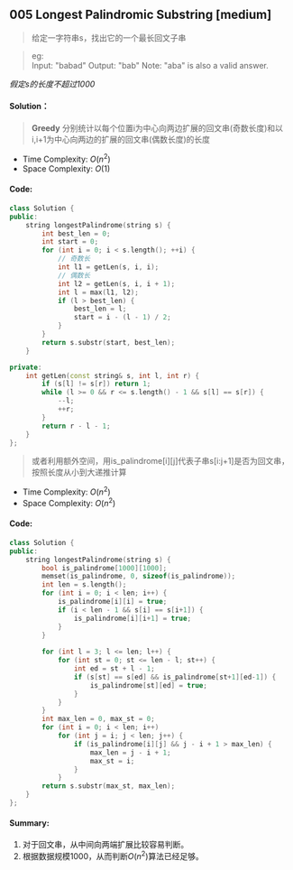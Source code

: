 ## 005 Longest Palindromic Substring [medium]

> 给定一字符串s，找出它的一个最长回文子串

> eg:  
  Input: "babad"
  Output: "bab"
  Note: "aba" is also a valid answer.

*假定s的长度不超过1000*

#### Solution：

> **Greedy**
> 分别统计以每个位置i为中心向两边扩展的回文串(奇数长度)和以i,i+1为中心向两边的扩展的回文串(偶数长度)的长度

* Time Complexity: $O(n^2)$
* Space Complexity: $O(1)$

#### Code:

```cpp
class Solution {
public:
    string longestPalindrome(string s) {
        int best_len = 0;
        int start = 0;
        for (int i = 0; i < s.length(); ++i) {
            // 奇数长
            int l1 = getLen(s, i, i);
            // 偶数长
            int l2 = getLen(s, i, i + 1);
            int l = max(l1, l2);
            if (l > best_len) {
                best_len = l;
                start = i - (l - 1) / 2;
            }
        }
        return s.substr(start, best_len);
    }

private:
    int getLen(const string& s, int l, int r) {
        if (s[l] != s[r]) return 1;
        while (l >= 0 && r <= s.length() - 1 && s[l] == s[r]) {
            --l;
            ++r;
        }
        return r - l - 1;
    }
};
```

> 或者利用额外空间，用is_palindrome[i][j]代表子串s[i:j+1]是否为回文串，按照长度从小到大递推计算

* Time Complexity: $O(n^2)$
* Space Complexity: $O(n^2)$

#### Code:
```cpp
class Solution {
public:
    string longestPalindrome(string s) {
        bool is_palindrome[1000][1000];
        memset(is_palindrome, 0, sizeof(is_palindrome));
        int len = s.length();
        for (int i = 0; i < len; i++) {
            is_palindrome[i][i] = true;
            if (i < len - 1 && s[i] == s[i+1]) {
                is_palindrome[i][i+1] = true;
            }
        }
        
        for (int l = 3; l <= len; l++) {
            for (int st = 0; st <= len - l; st++) {
                int ed = st + l - 1;
                if (s[st] == s[ed] && is_palindrome[st+1][ed-1]) {
                    is_palindrome[st][ed] = true;
                }
            }
        }
        int max_len = 0, max_st = 0;
        for (int i = 0; i < len; i++) 
            for (int j = i; j < len; j++) {
                if (is_palindrome[i][j] && j - i + 1 > max_len) {
                    max_len = j - i + 1;
                    max_st = i;
                }
            }
        return s.substr(max_st, max_len);
    }
};
```

#### Summary:
1. 对于回文串，从中间向两端扩展比较容易判断。
2. 根据数据规模1000，从而判断$O(n^2)$算法已经足够。



